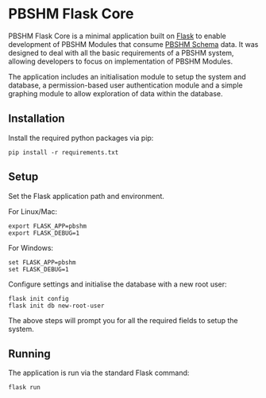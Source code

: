 # PBSHM Flask Core
PBSHM Flask Core is a minimal application built on [Flask](https://github.com/pallets/flask) to enable development of PBSHM Modules that consume [PBSHM Schema](https://github.com/dynamics-research-group/pbshm-schema) data. It was designed to deal with all the basic requirements of a PBSHM system, allowing developers to focus on implementation of PBSHM Modules. 

The application includes an initialisation module to setup the system and database, a permission-based user authentication module and a simple graphing module to allow exploration of data within the database.

## Installation
Install the required python packages via pip:
```
pip install -r requirements.txt
```

## Setup
Set the Flask application path and environment.

For Linux/Mac:
```
export FLASK_APP=pbshm
export FLASK_DEBUG=1
```
For Windows:
```
set FLASK_APP=pbshm
set FLASK_DEBUG=1
```

Configure settings and initialise the database with a new root user:
```
flask init config
flask init db new-root-user
```
The above steps will prompt you for all the required fields to setup the system.

## Running
The application is run via the standard Flask command:
```
flask run
```